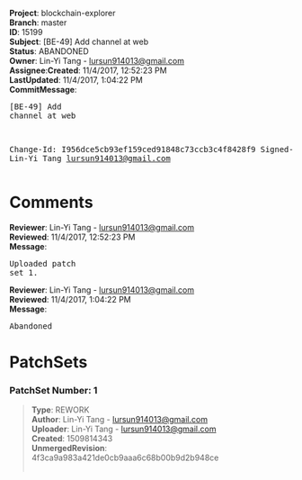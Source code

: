 <strong>Project</strong>: blockchain-explorer</br><strong>Branch</strong>: master<br><strong>ID</strong>: 15199<br><strong>Subject</strong>: [BE-49] Add channel at web<br><strong>Status</strong>: ABANDONED<br><strong>Owner</strong>: Lin-Yi Tang - lursun914013@gmail.com<br><strong>Assignee</strong>:<strong>Created</strong>: 11/4/2017, 12:52:23 PM<br><strong>LastUpdated</strong>: 11/4/2017, 1:04:22 PM<br><strong>CommitMessage</strong>:<br><pre>[BE-49] Add channel at web

Change-Id: I956dce5cb93ef159ced91848c73ccb3c4f8428f9
Signed-off-by: Lin-Yi Tang <lursun914013@gmail.com>
</pre><h1>Comments</h1><strong>Reviewer</strong>: Lin-Yi Tang - lursun914013@gmail.com<br><strong>Reviewed</strong>: 11/4/2017, 12:52:23 PM<br><strong>Message</strong>: <pre>Uploaded patch set 1.</pre><strong>Reviewer</strong>: Lin-Yi Tang - lursun914013@gmail.com<br><strong>Reviewed</strong>: 11/4/2017, 1:04:22 PM<br><strong>Message</strong>: <pre>Abandoned</pre><h1>PatchSets</h1><h3>PatchSet Number: 1</h3><blockquote><strong>Type</strong>: REWORK<br><strong>Author</strong>: Lin-Yi Tang - lursun914013@gmail.com<br><strong>Uploader</strong>: Lin-Yi Tang - lursun914013@gmail.com<br><strong>Created</strong>: 1509814343<br><strong>UnmergedRevision</strong>: 4f3ca9a983a421de0cb9aaa6c68b00b9d2b948ce<br><br></blockquote>